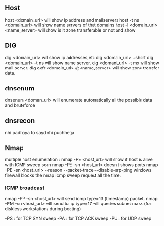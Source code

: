 ## Host 
host <domain_url> will show ip address and  mailservers
host -t ns <domain_url> will show name servers of that domains
host -l <domain_url> <name_server> will show is it zone transferable or not and show 

## DIG
dig <domain_url>  will show ip addresses,etc
dig <domain_url> +short
dig <domain_url> -t ns will show name server.
dig <domani_url> -t mx will show mail server.
dig axfr <domain_url> @<name_server> will show zone transfer data.

## dnsenum 
dnsenum <doman_url> will enumerate automatically all the possible data and bruteforce 

## dnsrecon 
nhi padhaya to sayd nhi puchhega

## Nmap 
multiple host enumeration :
nmap -PE <host_url> will show if host is alive with ICMP sweep scan
nmap -PE -sn <host_url> doesn't shows ports
nmap -PE -sn <host_url> --reason --packet-trace --disable-arp-ping
windows firewall blocks the nmap icmp sweep request all the time.

### ICMP broadcast 
nmap -PP -sn <host_url> will send icmp type=13 (timestamp) packet. 
nmap -PM -sn <host_url> will send icmp type=17 will queries subnet mask (for diskless workstations during booting)

-PS : for TCP SYN sweep
-PA : for TCP ACK sweep
-PU : for UDP sweep